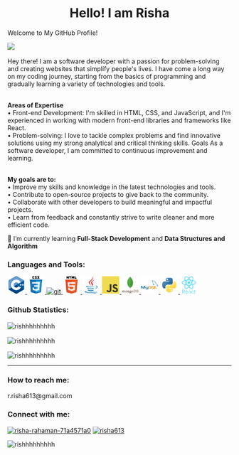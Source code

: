 <html>
<h1 align="center"><b>Hello! I am Risha</b></h1>
<p>Welcome to My GitHub Profile!<br/></p>

<img src="https://i.giphy.com/media/L1R1tvI9svkIWwpVYr/giphy.webp" style="position:relative,height:200px,align=center,width:300px, float: right,
  margin: 0 0 10px 10px;">
<br><p style="float:">Hey there! I am a software developer with a passion for problem-solving and creating websites that simplify people's lives. I have come a long way on my coding journey, starting from the basics of programming and gradually learning a variety of technologies and tools. </p>

<br><b>Areas of Expertise</b> 
<br>• Front-end Development: I'm skilled in HTML, CSS, and JavaScript, and I'm experienced in working with modern front-end libraries and frameworks like React. 
<br>• Problem-solving: I love to tackle complex problems and find innovative solutions using my strong analytical and critical thinking skills. Goals As a software developer, I am committed to continuous improvement and learning. 

<br><b>My goals are to:</b> 
<br>• Improve my skills and knowledge in the latest technologies and tools.
<br>• Contribute to open-source projects to give back to the community. 
<br>• Collaborate with other developers to build meaningful and impactful projects.
 <br>• Learn from feedback and constantly strive to write cleaner and more efficient code.</h3>


🌱 I’m currently learning **Full-Stack Development** and **Data Structures and Algorithm**




<h3 align="left">Languages and Tools:</h3>
<p align="left"> <a href="https://www.w3schools.com/cpp/" target="_blank" rel="noreferrer"> <img src="https://raw.githubusercontent.com/devicons/devicon/master/icons/cplusplus/cplusplus-original.svg" alt="cplusplus" width="40" height="40"/> </a> <a href="https://www.w3schools.com/css/" target="_blank" rel="noreferrer"> <img src="https://raw.githubusercontent.com/devicons/devicon/master/icons/css3/css3-original-wordmark.svg" alt="css3" width="40" height="40"/> </a> <a href="https://git-scm.com/" target="_blank" rel="noreferrer"> <img src="https://www.vectorlogo.zone/logos/git-scm/git-scm-icon.svg" alt="git" width="40" height="40"/> </a> <a href="https://www.w3.org/html/" target="_blank" rel="noreferrer"> <img src="https://raw.githubusercontent.com/devicons/devicon/master/icons/html5/html5-original-wordmark.svg" alt="html5" width="40" height="40"/> </a> <a href="https://www.java.com" target="_blank" rel="noreferrer"> <img src="https://raw.githubusercontent.com/devicons/devicon/master/icons/java/java-original.svg" alt="java" width="40" height="40"/> </a> <a href="https://developer.mozilla.org/en-US/docs/Web/JavaScript" target="_blank" rel="noreferrer"> <img src="https://raw.githubusercontent.com/devicons/devicon/master/icons/javascript/javascript-original.svg" alt="javascript" width="40" height="40"/> </a> <a href="https://www.mongodb.com/" target="_blank" rel="noreferrer"> <img src="https://raw.githubusercontent.com/devicons/devicon/master/icons/mongodb/mongodb-original-wordmark.svg" alt="mongodb" width="40" height="40"/> </a> <a href="https://www.mysql.com/" target="_blank" rel="noreferrer"> <img src="https://raw.githubusercontent.com/devicons/devicon/master/icons/mysql/mysql-original-wordmark.svg" alt="mysql" width="40" height="40"/> </a> <a href="https://www.python.org" target="_blank" rel="noreferrer"> <img src="https://raw.githubusercontent.com/devicons/devicon/master/icons/python/python-original.svg" alt="python" width="40" height="40"/> </a> <a href="https://reactjs.org/" target="_blank" rel="noreferrer"> <img src="https://raw.githubusercontent.com/devicons/devicon/master/icons/react/react-original-wordmark.svg" alt="react" width="40" height="40"/> </a> </p>

<h3 align="left">Github Statistics:</h3>
<p><img align="center" src="https://github-readme-stats.vercel.app/api/top-langs?username=rishhhhhhhhh&show_icons=true&theme=dark&title_color=e9dddd&text_color=c3b6b6&locale=en&layout=compact" style="width:100%;height:250px;" alt="rishhhhhhhhh" /></p>
<p><img align="center" src="https://github-readme-stats.vercel.app/api?username=rishhhhhhhhh&show_icons=true&theme=dark&title_color=e9dddd&text_color=c3b6b6&locale=en" style="width:100%;height:250px;" alt="rishhhhhhhhh" /></p>
<p><img align="center" src="https://github-readme-streak-stats.herokuapp.com/?user=rishhhhhhhhh&theme=dark" style="width:100%;height:250px;" alt="rishhhhhhhhh" /></p>


<hr>
<h3 align="left"><b> How to reach me:</b> </h3>
<p align="'left">
  r.risha613@gmail.com
</p>
</html>
<p align="center">


<h3 align="left">Connect with me:</h3>
<p align="left">
<a href="https://linkedin.com/in/risha-rahaman-71a4571a0" target="blank"><img align="center" src="https://raw.githubusercontent.com/rahuldkjain/github-profile-readme-generator/master/src/images/icons/Social/linked-in-alt.svg" alt="risha-rahaman-71a4571a0" height="30" width="40" /></a>
<a href="https://www.leetcode.com/risha613" target="blank"><img align="center" src="https://raw.githubusercontent.com/rahuldkjain/github-profile-readme-generator/master/src/images/icons/Social/leet-code.svg" alt="risha613" height="30" width="40" /></a>
</p>


<p align="left"> <img src="https://komarev.com/ghpvc/?username=rishhhhhhhhh&label=Profile%20views&color=0e75b6&style=flat" alt="rishhhhhhhhh" /> </p>
